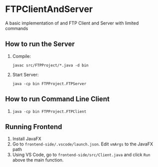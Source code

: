 # FTPClientAndServer
A basic implementation of and FTP Client and Server with limited commands

## How to run the Server
1. Compile:
   ```
   javac src/FTPProject/*.java -d bin
   ```
2. Start Server:
   ```
   java -cp bin FTPProject.FTPServer
   ```

## How to run Command Line Client
1. `java -cp bin FTPProject.FTPClient`

## Running Frontend
1. Install JavaFX
2. Go to `frontend-side/.vscode/launch.json`. Edit `vmArgs` to the JavaFX path
3. Using VS Code, go to `frontend-side/src/Client.java` and click `Run` above the main function.
